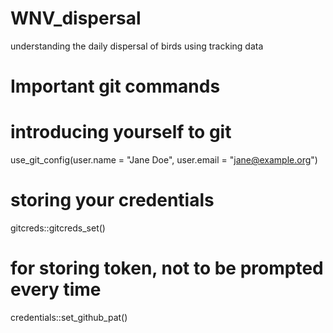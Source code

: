 # WNV_dispersal
understanding the daily dispersal of birds using tracking data



# Important git commands 
# introducing yourself to git
use_git_config(user.name = "Jane Doe", user.email = "jane@example.org")
# storing your credentials 
gitcreds::gitcreds_set()
# for storing token, not to be prompted every time
credentials::set_github_pat()